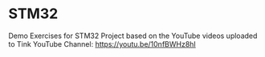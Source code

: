 # STM32
Demo Exercises for STM32 Project based on the YouTube videos uploaded to Tink YouTube Channel: https://youtu.be/10nfBWHz8hI



